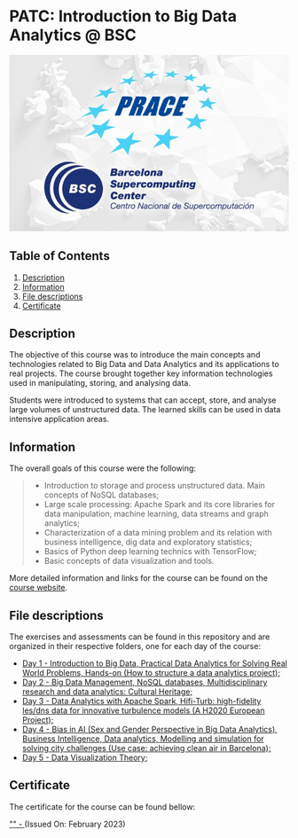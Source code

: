 # PATC: Introduction to Big Data Analytics @ BSC
<p align="center">
  <img src="images/banner.jpg">
</p>

## Table of Contents
1. [Description](#description)
2. [Information](#information)
3. [File descriptions](#files)
4. [Certificate](#certificate)

<a name="descripton"></a>
## Description

The objective of this course was to introduce the main concepts and technologies related to Big Data and Data Analytics and its applications to real projects.
The course brought together key information technologies used in manipulating, storing, and analysing data.

Students were introduced to systems that can accept, store, and analyse large volumes of unstructured data. The learned skills can be used in data intensive application areas.

<a name="information"></a>
## Information

The overall goals of this course were the following:
> - Introduction to storage and process unstructured data. Main concepts of NoSQL databases;
> - Large scale processing: Apache Spark and its core libraries for data manipulation, machine learning, data streams and graph analytics;
> - Characterization of a data mining problem and its relation with business intelligence, dig data and exploratory statistics;
> - Basics of Python deep learning technics with TensorFlow;
> - Basic concepts of data visualization and tools.

More detailed information and links for the course can be found on the [course website](https://events.prace-ri.eu/event/1472/).

<a name="files"></a>
## File descriptions

The exercises and assessments can be found in this repository and are organized in their respective folders, one for each day of the course:
- [Day 1 - Introduction to Big Data, Practical Data Analytics for Solving Real World Problems, Hands-on (How to structure a data analytics project);](https://github.com/HROlive/PATC-Big-Data-Analytics-BSC/tree/main/Day%201)
- [Day 2 - Big Data Management, NoSQL databases, Multidisciplinary research and data analytics: Cultural Heritage;](https://github.com/HROlive/PATC-Big-Data-Analytics-BSC/tree/main/Day%202)
- [Day 3 - Data Analytics with Apache Spark, Hifi-Turb: high-fidelity les/dns data for innovative turbulence models (A H2020 European Project);](https://github.com/HROlive/PATC-Big-Data-Analytics-BSC/tree/main/Day%203)
- [Day 4 - Bias in AI (Sex and Gender Perspective in Big Data Analytics), Business Intelligence, Data analytics, Modelling and simulation for solving city challenges (Use case: achieving clean air in Barcelona);](https://github.com/HROlive/PATC-Big-Data-Analytics-BSC/tree/main/Day%204)
- [Day 5 - Data Visualization Theory;]()

<a name="certificate"></a>
## Certificate

The certificate for the course can be found bellow:

["" - ]() (Issued On: February 2023)
